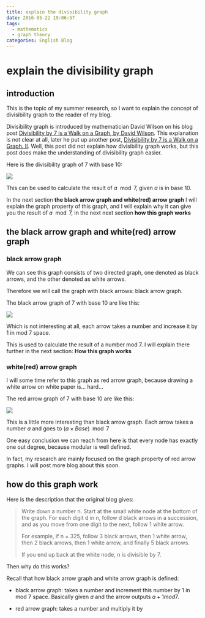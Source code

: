 ```yaml
---
title: explain the divisibility graph
date: 2016-05-22 19:06:57
tags: 
  - mathematics 
  - graph theory
categories: English Blog
---
```


# explain the divisibility graph

## introduction

This is the topic of my summer research, so I want to explain the concept of divisibility graph to the reader of my blog.

Divisibility graph is introduced by mathematician David Wilson on his blog post 
[Divisibility by 7 is a Walk on a Graph, by David Wilson](http://blog.tanyakhovanova.com/2009/08/divisibility-by-7-is-a-walk-on-a-graph-by-david-wilson/).
This explanation is not clear at all, later he put up another post,
[Divisibility by 7 is a Walk on a Graph. II](http://blog.tanyakhovanova.com/2010/08/divisibility-by-7-is-a-walk-on-a-graph-ii-2/).
Well, this post did not explain how divisibility graph works, but this post does make the understanding of divisibility graph easier.

Here is the divisibility graph of 7 with base 10:

![](/images/divisibilty_graph/graph_7_base_10.png)

This can be used to calculate the result of $a \mod 7$, given $a$ is in base 10. 

In the next section **the black arrow graph and white(red) arrow graph** I will explain the graph property of this graph,
and I will explain why it can give you the result of  $a \mod 7$, in the next next section **how this graph works**



## the black arrow graph and white(red) arrow graph

### black arrow graph

We can see this graph consists of two directed graph, one denoted as black arrows, and the other denoted as white arrows.

Therefore we will call the graph with black arrows: black arrow graph.

The black arrow graph of 7 with base 10 are like this:

![](/images/divisibilty_graph/black_arrow_graph_7_base_10.png)

Which is not interesting at all, each arrow takes a number and increase it by 1 in mod 7 space.

This is used to calculate the result of a number mod 7.
I will explain there further in the next section: **How this graph works**


### white(red) arrow graph

I will some time refer to this graph as red arrow graph, because drawing a white arrow on white paper is... hard...

The red arrow graph of 7 with base 10 are like this:

![](/images/divisibilty_graph/red_arrow_graph_7_base_10.png)

This is a little more interesting than black arrow graph.
Each arrow takes a number $a$ and goes to $(a \times Base) \mod 7$ 

One easy conclusion we can reach from here is that every node has exactly one out degree, because modular is well defined.

In fact, my research are mainly focused on the graph property of red arrow graphs. I will post more blog about this soon.

## how do this graph work

Here is the description that the original blog gives:

> Write down a number n. Start at the small white node at the bottom of the graph. For each digit d in n, follow d black arrows in a succession, and as you move from one digit to the next, follow 1 white arrow.
> 
> For example, if n = 325, follow 3 black arrows, then 1 white arrow, then 2 black arrows, then 1 white arrow, and finally 5 black arrows.
> 
> If you end up back at the white node, n is divisible by 7. 

Then why do this works?

Recall that how black arrow graph and white arrow graph is defined:

  * black arrow graph: takes a number and increment this number by 1 in mod 7 space.
    Basically given $a$ and the arrow outputs $a + 1 mod 7$.

  * red arrow graph: takes a number and multiply it by 
